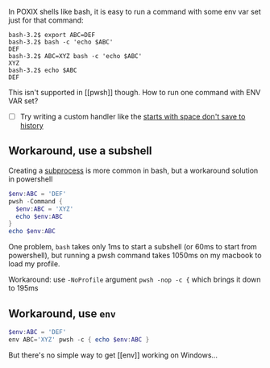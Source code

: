 In POXIX shells like bash, it is easy to run a command with some env var set just for that command:
```
bash-3.2$ export ABC=DEF
bash-3.2$ bash -c 'echo $ABC'
DEF
bash-3.2$ ABC=XYZ bash -c 'echo $ABC'
XYZ
bash-3.2$ echo $ABC
DEF
```


This isn't supported in [[pwsh]] though. How to run one command with ENV VAR set?
- [ ] Try writing a custom handler like the [starts with space don't save to history](https://github.com/darthwalsh/bin/blob/c106c20759afaa316f72322a795bfc0fccf7975b/Microsoft.PowerShell_profile.ps1#L9)

## Workaround, use a subshell
Creating a [subprocess](https://stackoverflow.com/a/10856211/771768) is more common in bash, but a workaround solution in powershell

```powershell
$env:ABC = 'DEF'
pwsh -Command {
  $env:ABC = 'XYZ'
  echo $env:ABC
}
echo $env:ABC
```

One problem, `bash` takes only 1ms to start a subshell (or 60ms to start from powershell), but running a pwsh command takes 1050ms on my macbook to load my profile.

Workaround: use `-NoProfile` argument `pwsh -nop -c {` which brings it down to 195ms

## Workaround, use `env`
```powershell
$env:ABC = 'DEF'
env ABC='XYZ' pwsh -c { echo $env:ABC }
```
But there's no simple way to get [[env]] working on Windows...
